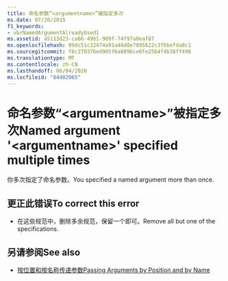 ```yaml
---
title: 命名参数“<argumentname>”被指定多次
ms.date: 07/20/2015
f1_keywords:
- vbrNamedArgumentAlreadyUsed1
ms.assetid: a5113d23-ca66-4961-909f-74f97a0eaf87
ms.openlocfilehash: 09dc51c32474a91a46d8e7895622c3f6befda8c1
ms.sourcegitcommit: f8c270376ed905f6a8896ce0fe25b4f4b38ff498
ms.translationtype: MT
ms.contentlocale: zh-CN
ms.lasthandoff: 06/04/2020
ms.locfileid: "84402065"
---
```

# <a name="named-argument-argumentname-specified-multiple-times"></a><span data-ttu-id="59b39-102">命名参数“\<argumentname>”被指定多次</span><span class="sxs-lookup"><span data-stu-id="59b39-102">Named argument '\<argumentname>' specified multiple times</span></span>
<span data-ttu-id="59b39-103">你多次指定了命名参数。</span><span class="sxs-lookup"><span data-stu-id="59b39-103">You specified a named argument more than once.</span></span>  
  
## <a name="to-correct-this-error"></a><span data-ttu-id="59b39-104">更正此错误</span><span class="sxs-lookup"><span data-stu-id="59b39-104">To correct this error</span></span>  
  
- <span data-ttu-id="59b39-105">在这些规范中，删除多余规范，保留一个即可。</span><span class="sxs-lookup"><span data-stu-id="59b39-105">Remove all but one of the specifications.</span></span>  
  
## <a name="see-also"></a><span data-ttu-id="59b39-106">另请参阅</span><span class="sxs-lookup"><span data-stu-id="59b39-106">See also</span></span>

- [<span data-ttu-id="59b39-107">按位置和按名称传递参数</span><span class="sxs-lookup"><span data-stu-id="59b39-107">Passing Arguments by Position and by Name</span></span>](../programming-guide/language-features/procedures/passing-arguments-by-position-and-by-name.md)

